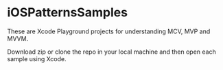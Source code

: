 # iOSPatternsSamples
These are Xcode Playground projects for understanding MCV, MVP and MVVM.

Download zip or clone the repo in your local machine and then open each sample using Xcode.
